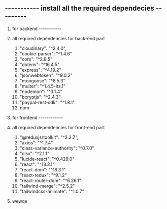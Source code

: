 ## ----------- install all the required dependecies ---------
1) for backend -----------
2) all required dependencies for back-end part
   1) "cloudinary": "^2.4.0",
   2) "cookie-parser": "^1.4.6"
   3)  "cors": "^2.8.5"
   4)  "dotenv": "^16.4.5"
   5) "express": "^4.19.2"
   6) "jsonwebtoken": "^9.0.2"
   7) "mongoose": "^8.5.3"
   8) "multer": "^1.4.5-lts.1"
   9) "nodemon": "^3.1.4"
   10) "bcryptjs": "^2.4.3"
   11) "paypal-rest-sdk": "^1.8.1"
   12) npm
3) for frontend ------------
4) all required dependencies for front-end part
   1) "@reduxjs/toolkit": "^2.2.7",
   2) "axios": "^1.7.4"
   3) "class-variance-authority": "^0.7.0"
   4) "clsx": "^2.1.1"
   5) "lucide-react": "^0.429.0"
   6) "react": "^18.3.1"
   7) "react-dom": "^18.3.1"
   8) "react-redux": "^9.1.2"
   9) "react-router-dom": "^6.26.1"
   10) "tailwind-merge": "^2.5.2"
   11) "tailwindcss-animate": "^1.0.7"
    

5) wewqe
   